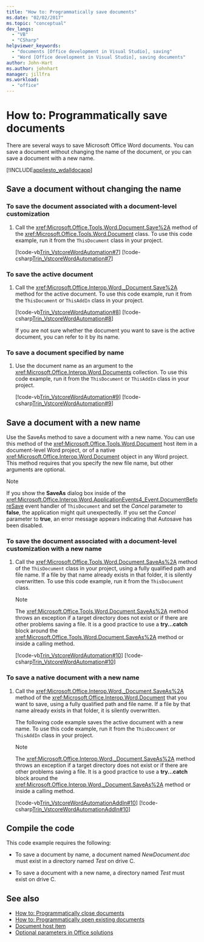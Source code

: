 ```yaml
---
title: "How to: Programmatically save documents"
ms.date: "02/02/2017"
ms.topic: "conceptual"
dev_langs:
  - "VB"
  - "CSharp"
helpviewer_keywords:
  - "documents [Office development in Visual Studio], saving"
  - "Word [Office development in Visual Studio], saving documents"
author: John-Hart
ms.author: johnhart
manager: jillfra
ms.workload:
  - "office"
---
```

# How to: Programmatically save documents
  There are several ways to save Microsoft Office Word documents. You can save a document without changing the name of the document, or you can save a document with a new name.

 [!INCLUDE[appliesto_wdalldocapp](../vsto/includes/appliesto-wdalldocapp-md.md)]

## Save a document without changing the name

### To save the document associated with a document-level customization

1. Call the <xref:Microsoft.Office.Tools.Word.Document.Save%2A> method of the <xref:Microsoft.Office.Tools.Word.Document> class. To use this code example, run it from the `ThisDocument` class in your project.

     [!code-vb[Trin_VstcoreWordAutomation#7](../vsto/codesnippet/VisualBasic/Trin_VstcoreWordAutomationVB/ThisDocument.vb#7)]
     [!code-csharp[Trin_VstcoreWordAutomation#7](../vsto/codesnippet/CSharp/Trin_VstcoreWordAutomationCS/ThisDocument.cs#7)]

### To save the active document

1. Call the <xref:Microsoft.Office.Interop.Word._Document.Save%2A> method for the active document. To use this code example, run it from the `ThisDocument` or `ThisAddIn` class in your project.

    [!code-vb[Trin_VstcoreWordAutomation#8](../vsto/codesnippet/VisualBasic/Trin_VstcoreWordAutomationVB/ThisDocument.vb#8)]
    [!code-csharp[Trin_VstcoreWordAutomation#8](../vsto/codesnippet/CSharp/Trin_VstcoreWordAutomationCS/ThisDocument.cs#8)]

   If you are not sure whether the document you want to save is the active document, you can refer to it by its name.

### To save a document specified by name

1. Use the document name as an argument to the <xref:Microsoft.Office.Interop.Word.Documents> collection. To use this code example, run it from the `ThisDocument` or `ThisAddIn` class in your project.

     [!code-vb[Trin_VstcoreWordAutomation#9](../vsto/codesnippet/VisualBasic/Trin_VstcoreWordAutomationVB/ThisDocument.vb#9)]
     [!code-csharp[Trin_VstcoreWordAutomation#9](../vsto/codesnippet/CSharp/Trin_VstcoreWordAutomationCS/ThisDocument.cs#9)]

## Save a document with a new name
 Use the SaveAs method to save a document with a new name. You can use this method of the <xref:Microsoft.Office.Tools.Word.Document> host item in a document-level Word project, or of a native <xref:Microsoft.Office.Interop.Word.Document> object in any Word project. This method requires that you specify the new file name, but other arguments are optional.

> [!NOTE]
>  If you show the **SaveAs** dialog box inside of the <xref:Microsoft.Office.Interop.Word.ApplicationEvents4_Event.DocumentBeforeSave> event handler of `ThisDocument` and set the *Cancel* parameter to **false**, the application might quit unexpectedly. If you set the *Cancel* parameter to **true**, an error message appears indicating that Autosave has been disabled.

### To save the document associated with a document-level customization with a new name

1. Call the <xref:Microsoft.Office.Tools.Word.Document.SaveAs%2A> method of the `ThisDocument` class in your project, using a fully qualified path and file name. If a file by that name already exists in that folder, it is silently overwritten. To use this code example, run it from the `ThisDocument` class.

    > [!NOTE]
    >  The <xref:Microsoft.Office.Tools.Word.Document.SaveAs%2A> method throws an exception if a target directory does not exist or if there are other problems saving a file. It is a good practice to use a **try...catch** block around the <xref:Microsoft.Office.Tools.Word.Document.SaveAs%2A> method or inside a calling method.

     [!code-vb[Trin_VstcoreWordAutomation#10](../vsto/codesnippet/VisualBasic/Trin_VstcoreWordAutomationVB/ThisDocument.vb#10)]
     [!code-csharp[Trin_VstcoreWordAutomation#10](../vsto/codesnippet/CSharp/Trin_VstcoreWordAutomationCS/ThisDocument.cs#10)]

### To save a native document with a new name

1. Call the <xref:Microsoft.Office.Interop.Word._Document.SaveAs%2A> method of the <xref:Microsoft.Office.Interop.Word.Document> that you want to save, using a fully qualified path and file name. If a file by that name already exists in that folder, it is silently overwritten.

     The following code example saves the active document with a new name. To use this code example, run it from the `ThisDocument` or `ThisAddIn` class in your project.

    > [!NOTE]
    >  The <xref:Microsoft.Office.Interop.Word._Document.SaveAs%2A> method throws an exception if a target directory does not exist or if there are other problems saving a file. It is a good practice to use a **try...catch** block around the <xref:Microsoft.Office.Interop.Word._Document.SaveAs%2A> method or inside a calling method.

     [!code-vb[Trin_VstcoreWordAutomationAddIn#10](../vsto/codesnippet/VisualBasic/Trin_VstcoreWordAutomationAddIn/ThisAddIn.vb#10)]
     [!code-csharp[Trin_VstcoreWordAutomationAddIn#10](../vsto/codesnippet/CSharp/Trin_VstcoreWordAutomationAddIn/ThisAddIn.cs#10)]

## Compile the code
 This code example requires the following:

- To save a document by name, a document named *NewDocument.doc* must exist in a directory named *Test* on drive C.

- To save a document with a new name, a directory named *Test* must exist on drive C.

## See also
- [How to: Programmatically close documents](../vsto/how-to-programmatically-close-documents.md)
- [How to: Programmatically open existing documents](../vsto/how-to-programmatically-open-existing-documents.md)
- [Document host item](../vsto/document-host-item.md)
- [Optional parameters in Office solutions](../vsto/optional-parameters-in-office-solutions.md)
